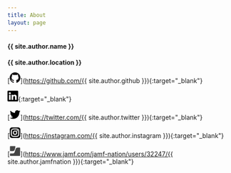 ```yaml
---
title: About
layout: page
---
```


#### {{ site.author.name }}
**{{ site.author.location }}**

[![GitHub](/assets/images/GitHub-Mark-24px.png)](https://github.com/{{ site.author.github }}){:target="_blank"}

[![LinkedIn](/assets/images/In-Black-24px.png)](https://www.linkedin.com/in/geoff-repoli-b311a595){:target="_blank"}

[![Twitter](/assets/images/Twitter_Social_Icon_Blue.png)](https://twitter.com/{{ site.author.twitter }}){:target="_blank"}

[![Instagram](/assets/images/Instagram-24px.png)](https://instagram.com/{{ site.author.instagram }}){:target="_blank"}

[![Jamf Nation](/assets/images/jamf-24px.png)](https://www.jamf.com/jamf-nation/users/32247/{{ site.author.jamfnation }}){:target="_blank"}
